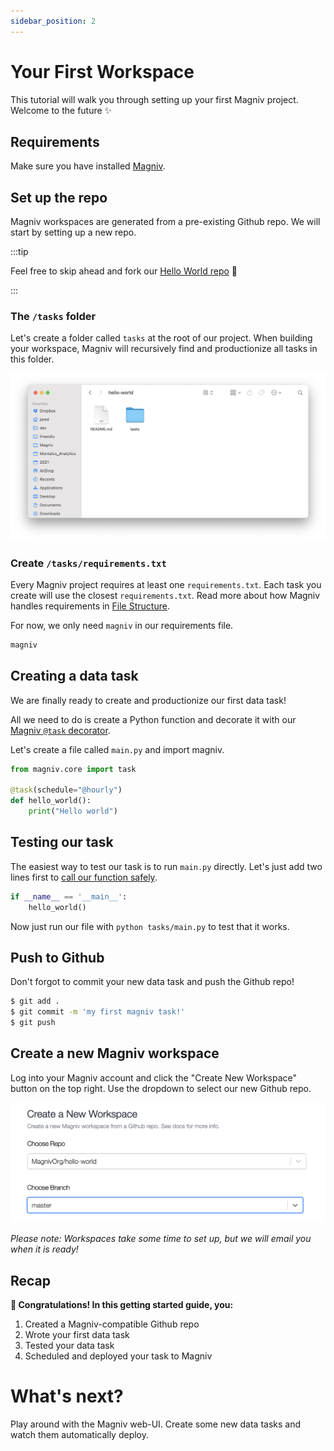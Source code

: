 ```yaml
---
sidebar_position: 2
---
```


# Your First Workspace

This tutorial will walk you through setting up your first Magniv project. Welcome to the future ✨

## Requirements

Make sure you have installed [Magniv](../).

## Set up the repo

Magniv workspaces are generated from a pre-existing Github repo. We will start by setting up a new repo.


:::tip

Feel free to skip ahead and fork our [Hello World repo](https://github.com/MagnivOrg/hello-world) 🍴 

:::

### The `/tasks` folder

Let's create a folder called `tasks` at the root of our project. When building your workspace, Magniv will recursively find and productionize all tasks in this folder.

![Tasks folder screenshot](../../static/img/tasks_folder.png)

### Create `/tasks/requirements.txt`

Every Magniv project requires at least one `requirements.txt`. Each task you create will use the closest `requirements.txt`. Read more about how Magniv handles requirements in [File Structure](../documentation/file-structure).

For now, we only need `magniv` in our requirements file.

```jsx title="/tasks/requirements.txt"
magniv
```

## Creating a data task

We are finally ready to create and productionize our first data task!

All we need to do is create a Python function and decorate it with our [Magniv `@task` decorator](../documentation/task-decorator).

Let's create a file called `main.py` and import magniv.

```python title="/tasks/main.py"
from magniv.core import task

@task(schedule="@hourly")
def hello_world():
	print("Hello world")
```

## Testing our task

The easiest way to test our task is to run `main.py` directly. Let's just add two lines first to [call our function safely](https://www.geeksforgeeks.org/what-does-the-if-__name__-__main__-do/).

```python
if __name__ == '__main__':
	hello_world()
```

Now just run our file with `python tasks/main.py` to test that it works.

## Push to Github

Don't forgot to commit your new data task and push the Github repo!

```bash
$ git add .
$ git commit -m 'my first magniv task!'
$ git push
```

## Create a new Magniv workspace

Log into your Magniv account and click the "Create New Workspace" button on the top right. Use the dropdown to select our new Github repo.

![Create workspace screenshot](../../static/img/create_workspace.png)

_Please note: Workspaces take some time to set up, but we will email you when it is ready!_

## Recap

**🎉 Congratulations! In this getting started guide, you:**
1. Created a Magniv-compatible Github repo 
2. Wrote your first data task
3. Tested your data task
4. Scheduled and deployed your task to Magniv

# What's next?

Play around with the Magniv web-UI. Create some new data tasks and watch them automatically deploy.

<!-- Add other docs here -->